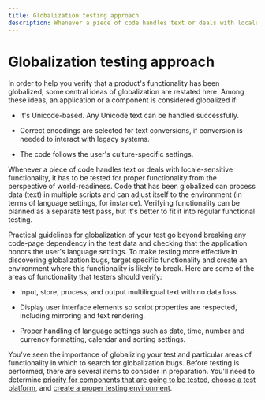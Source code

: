 ```yaml
---
title: Globalization testing approach
description: Whenever a piece of code handles text or deals with locale-sensitive functionality, it has to be tested for proper functionality from the perspective of world-readiness.
---
```


# Globalization testing approach

In order to help you verify that a product's functionality has been globalized, some central ideas of globalization are restated here.
Among these ideas, an application or a component is considered globalized if:

* It's Unicode-based. Any Unicode text can be handled successfully.

* Correct encodings are selected for text conversions, if conversion is needed to interact with legacy systems.

* The code follows the user's culture-specific settings.

Whenever a piece of code handles text or deals with locale-sensitive functionality, it has to be tested for proper functionality from the perspective of world-readiness.
Code that has been globalized can process data (text) in multiple scripts and can adjust itself to the environment (in terms of language settings, for instance).
Verifying functionality can be planned as a separate test pass, but it's better to fit it into regular functional testing.

Practical guidelines for globalization of your test go beyond breaking any code-page dependency in the test data and checking that the application honors the user's language settings.
To make testing more effective in discovering globalization bugs, target specific functionality and create an environment where this functionality is likely to break.
Here are some of the areas of functionality that testers should verify:

* Input, store, process, and output multilingual text with no data loss.

* Display user interface elements so script properties are respected, including mirroring and text rendering.

* Proper handling of language settings such as date, time, number and currency formatting, calendar and sorting settings.

You've seen the importance of globalizing your test and particular areas of functionality in which to search for globalization bugs.
Before testing is performed, there are several items to consider in preparation.
You'll need to determine [priority for components that are going to be tested](prioritize-components.md), [choose a test platform](choose-a-test-platform.md), and [create a proper testing environment](create-the-test-environment.md).
